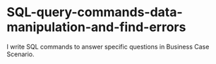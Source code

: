 # SQL-query-commands-data-manipulation-and-find-errors
I write SQL commands to answer specific questions in Business Case Scenario.
